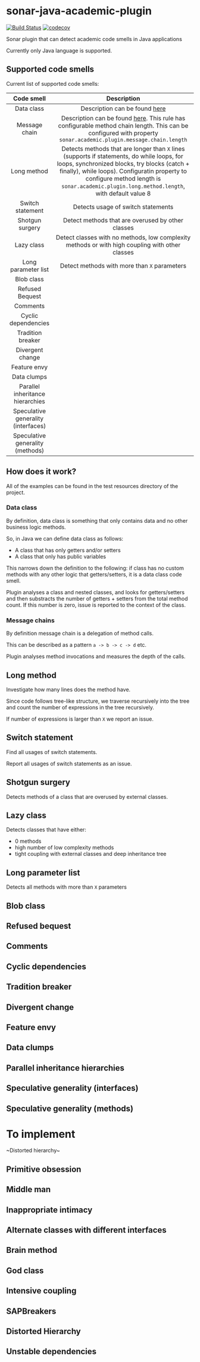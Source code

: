 # sonar-java-academic-plugin

[![Build Status](https://travis-ci.org/Zukkari/sonar-java-academic-plugin.svg?branch=master)](https://travis-ci.org/Zukkari/sonar-java-academic-plugin)
[![codecov](https://codecov.io/gh/Zukkari/sonar-java-academic-plugin/branch/master/graph/badge.svg)](https://codecov.io/gh/Zukkari/sonar-java-academic-plugin)

Sonar plugin that can detect academic code smells in Java applications

Currently only Java language is supported.

## Supported code smells

Current list of supported code smells:

| Code smell | Description | 
| :---: | :---: |
| Data class | Description can be found [here](https://refactoring.guru/smells/data-class) |
| Message chain | Description can be found [here](https://refactoring.guru/smells/message-chains). This rule has configurable method chain length. This can be configured with property `sonar.academic.plugin.message.chain.length` |
| Long method | Detects methods that are longer than `X` lines (supports if statements, do while loops, for loops, synchronized blocks, try blocks (catch + finally), while loops). Configuratin property to configure method length is `sonar.academic.plugin.long.method.length`, with default value 8 | 
| Switch statement | Detects usage of switch statements |
| Shotgun surgery | Detect methods that are overused by other classes |
| Lazy class | Detect classes with no methods, low complexity methods or with high coupling with other classes |
| Long parameter list | Detect methods with more than `X` parameters |
| Blob class | |
| Refused Bequest | |
| Comments | |
| Cyclic dependencies | |
| Tradition breaker | |
| Divergent change | |
| Feature envy | |
| Data clumps | |
| Parallel inheritance hierarchies | |
| Speculative generality (interfaces) | |
| Speculative generality (methods) | |

## How does it work?

All of the examples can be found in the test resources directory of the project.

### Data class

By definition, data class is something that only contains data and no other business logic methods.

So, in Java we can define data class as follows:

- A class that has only getters and/or setters
- A class that only has public variables

This narrows down the definition to the following: if class has no custom methods with any other logic that getters/setters, it is a data class code smell.

Plugin analyses a class and nested classes, and looks for getters/setters and then substracts the number of getters + setters from the total method count. If this number is zero, issue is reported to the context of the class.

### Message chains

By definition message chain is a delegation of method calls.

This can be described as a pattern `a -> b -> c -> d` etc.

Plugin analyses method invocations and measures the depth of the calls. 

## Long method

Investigate how many lines does the method have.

Since code follows tree-like structure, we traverse recursively into the tree and count the number of expressions in the tree recursively.

If number of expressions is larger than `X` we report an issue.

## Switch statement

Find all usages of switch statements.

Report all usages of switch statements as an issue.

## Shotgun surgery

Detects methods of a class that are overused by external classes.

## Lazy class

Detects classes that have either:
- 0 methods
- high number of low complexity methods
- tight coupling with external classes and deep inheritance tree

## Long parameter list

Detects all methods with more than `X` parameters

## Blob class
 
## Refused bequest

## Comments

## Cyclic dependencies

## Tradition breaker

## Divergent change

## Feature envy

## Data clumps

## Parallel inheritance hierarchies

## Speculative generality (interfaces)

## Speculative generality (methods)

# To implement

~Distorted hierarchy~

## Primitive obsession

## Middle man

## Inappropriate intimacy

## Alternate classes with different interfaces

## Brain method

## God class

## Intensive coupling

## SAPBreakers

## Distorted Hierarchy

## Unstable dependencies
